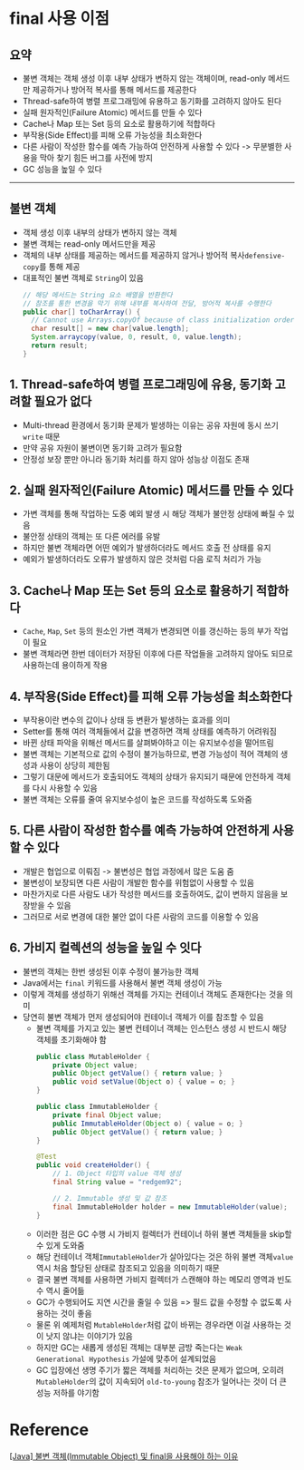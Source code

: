 # final 사용 이점

## 요약

- 불변 객체는 객체 생성 이후 내부 상태가 변하지 않는 객체이며, read-only 메서드만 제공하거나 방어적 복사를 통해 메서드를 제공한다
- Thread-safe하여 병렬 프로그래밍에 유용하고 동기화를 고려하지 않아도 된다
- 실패 원자적인(Failure Atomic) 메서드를 만들 수 있다
- Cache나 Map 또는 Set 등의 요소로 활용하기에 적합하다
- 부작용(Side Effect)를 피해 오류 가능성을 최소화한다
- 다른 사람이 작성한 함수를 예측 가능하여 안전하게 사용할 수 있다 -> 무분별한 사용을 막아 찾기 힘든 버그를 사전에 방지
- GC 성능을 높일 수 있다

---

## 불변 객체

- 객체 생성 이후 내부의 상태가 변하지 않는 객체
- 불변 객체는 read-only 메서드만을 제공
- 객체의 내부 상태를 제공하는 메서드를 제공하지 않거나 방어적 복사`defensive-copy`를 통해 제공
- 대표적인 불변 객체로 `String`이 있음
  ```java
  // 해당 메서드는 String 요소 배열을 반환한다
  // 참조를 통한 변경을 막기 위해 내부를 복사하여 전달, 방어적 복사를 수행한다
  public char[] toCharArray() {
    // Cannot use Arrays.copyOf because of class initialization order issues
    char result[] = new char[value.length];
    System.arraycopy(value, 0, result, 0, value.length);
    return result;
  }
  ```

## 1. Thread-safe하여 병렬 프로그래밍에 유용, 동기화 고려할 필요가 없다
- Multi-thread 환경에서 동기화 문제가 발생하는 이유는 공유 자원에 동시 쓰기`write` 때문
- 만약 공유 자원이 불변이면 동기화 고려가 필요함
- 안정성 보장 뿐만 아니라 동기화 처리를 하지 않아 성능상 이점도 존재

## 2. 실패 원자적인(Failure Atomic) 메서드를 만들 수 있다
- 가변 객체를 통해 작업하는 도중 예외 발생 시 해당 객체가 불안정 상태에 빠질 수 있음
- 불안정 상태의 객체는 또 다른 에러를 유발
- 하지만 불변 객체라면 어떤 예외가 발생하더라도 메서드 호출 전 상태를 유지
- 예외가 발생하더라도 오류가 발생하지 않은 것처럼 다음 로직 처리가 가능

## 3. Cache나 Map 또는 Set 등의 요소로 활용하기 적합하다
- `Cache`, `Map`, `Set` 등의 원소인 가변 객체가 변경되면 이를 갱신하는 등의 부가 작업이 필요
- 불변 객체라면 한번 데이터가 저장된 이후에 다른 작업들을 고려하지 않아도 되므로 사용하는데 용이하게 작용

## 4. 부작용(Side Effect)를 피해 오류 가능성을 최소화한다
- 부작용이란 변수의 값이나 상태 등 변환가 발생하는 효과를 의미
- Setter를 통해 여러 객체들에서 값을 변경하면 객체 상태를 예측하기 어려워짐
- 바뀐 상태 파악을 위해선 메서드를 살펴봐야하고 이는 유지보수성을 떨어뜨림
- 불변 객체는 기본적으로 값의 수정이 불가능하므로, 변경 가능성이 적어 객체의 생성과 사용이 상당히 제한됨
- 그렇기 대문에 메서드가 호출되어도 객체의 상태가 유지되기 때문에 안전하게 객체를 다시 사용할 수 있음
- 불변 객체는 오류를 줄여 유지보수성이 높은 코드를 작성하도록 도와줌

## 5. 다른 사람이 작성한 함수를 예측 가능하여 안전하게 사용할 수 있다
- 개발은 협업으로 이뤄짐 -> 불변성은 협업 과정에서 많은 도움 줌
- 불변성이 보장되면 다른 사람이 개발한 함수를 위험없이 사용할 수 있음
- 마찬가지로 다른 사람도 내가 작성한 메서드를 호출하여도, 값이 변하지 않음을 보장받을 수 있음
- 그러므로 서로 변경에 대한 불안 없이 다른 사람의 코드를 이용할 수 있음

## 6. 가비지 컬렉션의 성능을 높일 수 잇다
- 불변의 객체는 한번 생성된 이후 수정이 불가능한 객체
- Java에서는 `final` 키워드를 사용해서 불변 객체 생성이 가능
- 이렇게 객체를 생성하기 위해선 객체를 가지는 컨테이너 객체도 존재한다는 것을 의미
- 당연히 불변 객체가 먼저 생성되어야 컨테이너 객체가 이를 참조할 수 있음
  - 불변 객체를 가지고 있는 불변 컨테이너 객체는 인스턴스 생성 시 반드시 해당 객체를 초기화해야 함
    ```java
    public class MutableHolder {
        private Object value;   
        public Object getValue() { return value; }
        public void setValue(Object o) { value = o; }
    }
    
    public class ImmutableHolder {
        private final Object value;
        public ImmutableHolder(Object o) { value = o; }
        public Object getValue() { return value; }
    }
    
    @Test
    public void createHolder() {
        // 1. Object 타입의 value 객체 생성
        final String value = "redgem92";
    
        // 2. Immutable 생성 및 값 참조
        final ImmutableHolder holder = new ImmutableHolder(value);
    }
    ```
  - 이러한 점은 GC 수행 시 가비지 컬렉터가 컨테이너 하위 불변 객체들을 skip할 수 있게 도와줌
  - 해당 컨테이너 객체`ImmutableHolder`가 살아있다는 것은 하위 불변 객체`value` 역시 처음 할당된 상태로 참조되고 있음을 의미하기 때문
  - 결국 불변 객체를 사용하면 가비지 컬렉터가 스캔해야 하는 메모리 영역과 빈도 수 역시 줄어듦
  - GC가 수행되어도 지연 시간을 줄일 수 있음 => 필드 값을 수정할 수 없도록 사용하는 것이 좋음
  - 물론 위 예제처럼 `MutableHolder`처럼 값이 바뀌는 경우라면 이걸 사용하는 것이 낫지 않냐는 이야기가 있음
  - 하지만 GC는 새롭게 생성된 객체는 대부분 금방 죽는다는 `Weak Generational Hypothesis` 가설에 맞추어 설계되었음
  - GC 입장에선 생명 주기가 짧은 객체를 처리하는 것은 문제가 없으며, 오히려 `MutableHolder`의 값이 지속되어 `old-to-young` 참조가 일어나는 것이 더 큰 성능 저하를 야기함

# Reference

[[Java] 불변 객체(Immutable Object) 및 final을 사용해야 하는 이유](https://mangkyu.tistory.com/131)